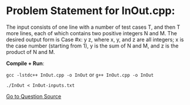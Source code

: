 # Problem Statement for InOut.cpp:  

The input consists of one line with a number of test cases T, and then T more lines,
each of which contains two positive integers N and M. The desired output form is Case #x: y z,
where x, y, and z are all integers; x is the case number (starting from 1),
y is the sum of N and M, and z is the product of N and M.  

**Compile + Run**:  

`gcc -lstdc++ InOut.cpp -o InOut` or `g++ InOut.cpp -o InOut`  

`./InOut < InOut-inputs.txt`  

[Go to Question Source](https://code.google.com/codejam/resources/quickstart-guide)
